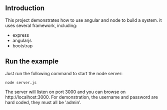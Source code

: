 Introduction
------------

This project demonstrates how to use angular and node to build a system. it uses several framework, including:

* express
* angularjs
* bootstrap

Run the example
---------------

Just run the following command to start the node server:

	node server.js

The server will listen on port 3000 and you can browse on http://localhost:3000. For demonstration, the username and password are hard coded, they must all be 'admin'.